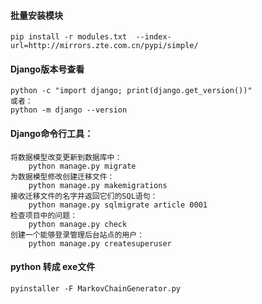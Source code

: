 #### 批量安装模块
```
pip install -r modules.txt  --index-url=http://mirrors.zte.com.cn/pypi/simple/
```
#### Django版本号查看
```
python -c "import django; print(django.get_version())"
或者：
python -m django --version
```
#### Django命令行工具：
```
将数据模型改变更新到数据库中：
    python manage.py migrate
为数据模型修改创建迁移文件：
    python manage.py makemigrations
接收迁移文件的名字并返回它们的SQL语句：
    python manage.py sqlmigrate article 0001
检查项目中的问题：
    python manage.py check
创建一个能够登录管理后台站点的用户：
    python manage.py createsuperuser
```
#### python 转成 exe文件
```
pyinstaller -F MarkovChainGenerator.py
```
